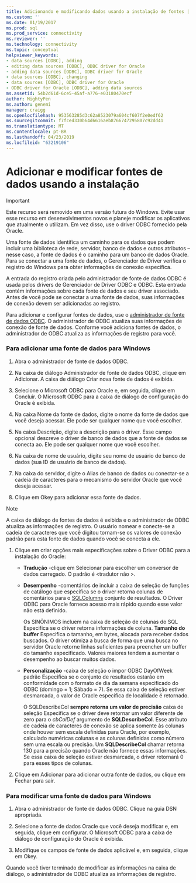```yaml
---
title: Adicionando e modificando dados usando a instalação de fontes | Microsoft Docs
ms.custom: ''
ms.date: 01/19/2017
ms.prod: sql
ms.prod_service: connectivity
ms.reviewer: ''
ms.technology: connectivity
ms.topic: conceptual
helpviewer_keywords:
- data sources [ODBC], adding
- editing data sources [ODBC], ODBC driver for Oracle
- adding data sources [ODBC], ODBC driver for Oracle
- data sources [ODBC], changing
- data sources [ODBC], ODBC driver for Oracle
- ODBC driver for Oracle [ODBC], adding data sources
ms.assetid: 54b2d61d-6ce5-45af-a776-e03180470ecf
author: MightyPen
ms.author: genemi
manager: craigg
ms.openlocfilehash: 953563285d3c62a8523079a604cf607f2e0edf62
ms.sourcegitcommit: f7fced330b64d6616aeb8766747295807c92dd41
ms.translationtype: MT
ms.contentlocale: pt-BR
ms.lasthandoff: 04/23/2019
ms.locfileid: "63219106"
---
```

# <a name="adding-and-modifying-data-sources-using-setup"></a>Adicionar e modificar fontes de dados usando a instalação
> [!IMPORTANT]  
>  Este recurso será removido em uma versão futura do Windows. Evite usar esse recurso em desenvolvimentos novos e planeje modificar os aplicativos que atualmente o utilizam. Em vez disso, use o driver ODBC fornecido pela Oracle.  
  
 Uma fonte de dados identifica um caminho para os dados que podem incluir uma biblioteca de rede, servidor, banco de dados e outros atributos – nesse caso, a fonte de dados é o caminho para um banco de dados Oracle. Para se conectar a uma fonte de dados, o Gerenciador de Driver verifica o registro do Windows para obter informações de conexão específica.  
  
 A entrada do registro criada pelo administrador de fonte de dados ODBC é usada pelos drivers de Gerenciador de Driver ODBC e ODBC. Esta entrada contém informações sobre cada fonte de dados e seu driver associado. Antes de você pode se conectar a uma fonte de dados, suas informações de conexão devem ser adicionadas ao registro.  
  
 Para adicionar e configurar fontes de dados, use o [administrador de fonte de dados ODBC](../../odbc/admin/odbc-data-source-administrator.md). O administrador de ODBC atualiza suas informações de conexão de fonte de dados. Conforme você adiciona fontes de dados, o administrador de ODBC atualiza as informações de registro para você.  
  
### <a name="to-add-a-data-source-for-windows"></a>Para adicionar uma fonte de dados para Windows  
  
1.  Abra o administrador de fonte de dados ODBC.  
  
2.  Na caixa de diálogo Administrador de fonte de dados ODBC, clique em Adicionar. A caixa de diálogo Criar nova fonte de dados é exibida.  
  
3.  Selecione o Microsoft ODBC para Oracle e, em seguida, clique em Concluir. O Microsoft ODBC para a caixa de diálogo de configuração do Oracle é exibida.  
  
4.  Na caixa Nome da fonte de dados, digite o nome da fonte de dados que você deseja acessar. Ele pode ser qualquer nome que você escolher.  
  
5.  Na caixa Descrição, digite a descrição para o driver. Esse campo opcional descreve o driver de banco de dados que a fonte de dados se conecta ao. Ele pode ser qualquer nome que você escolher.  
  
6.  Na caixa de nome de usuário, digite seu nome de usuário de banco de dados (sua ID de usuário de banco de dados).  
  
7.  Na caixa do servidor, digite o Alias de banco de dados ou conectar-se a cadeia de caracteres para o mecanismo do servidor Oracle que você deseja acessar.  
  
8.  Clique em Okey para adicionar essa fonte de dados.  
  
> [!NOTE]  
>  A caixa de diálogo de fontes de dados é exibida e o administrador de ODBC atualiza as informações de registro. O usuário nomear e conecte-se a cadeia de caracteres que você digitou tornam-se os valores de conexão padrão para esta fonte de dados quando você se conecta a ele.  
  
1.  Clique em criar opções mais especificações sobre o Driver ODBC para a instalação do Oracle:  
  
    -   **Tradução** -clique em Selecionar para escolher um conversor de dados carregado. O padrão é \<tradutor não >.  
  
    -   **Desempenho** -comentários de incluir a caixa de seleção de funções de catálogo que especifica se o driver retorna colunas de comentários para o [SQLColumns](../../odbc/microsoft/level-1-api-functions-odbc-driver-for-oracle.md) conjunto de resultados. O Driver ODBC para Oracle fornece acesso mais rápido quando esse valor não está definido.  
  
         Os SINÔNIMOS incluem na caixa de seleção de colunas do SQL Especifica se o driver retorna informações de coluna. **Tamanho do buffer** Especifica o tamanho, em bytes, alocada para receber dados buscados. O driver otimiza a busca de forma que uma busca no servidor Oracle retorne linhas suficientes para preencher um buffer do tamanho especificado. Valores maiores tendem a aumentar o desempenho ao buscar muitos dados.  
  
    -   **Personalização** -caixa de seleção o impor ODBC DayOfWeek padrão Especifica se o conjunto de resultados estarão em conformidade com o formato de dia da semana especificado do ODBC (domingo = 1; Sábado = 7). Se essa caixa de seleção estiver desmarcada, o valor de Oracle específica de localidade é retornado.  
  
         O SQLDescribeCol **sempre retorna um valor de precisão** caixa de seleção Especifica se o driver deve retornar um valor diferente de zero para o *cbColDef* argumento de **SQLDescribeCol**. Esse atributo de cadeia de caracteres de conexão se aplica somente às colunas onde houver sem escala definidas para Oracle, por exemplo, calculado numéricas colunas e as colunas definidas como número sem uma escala ou precisão. Um **SQLDescribeCol** chamar retorna 130 para a precisão quando Oracle não fornece essas informações. Se essa caixa de seleção estiver desmarcada, o driver retornará 0 para esses tipos de colunas.  
  
2.  Clique em Adicionar para adicionar outra fonte de dados, ou clique em Fechar para sair.  
  
### <a name="to-modify-a-data-source-for-windows"></a>Para modificar uma fonte de dados para Windows  
  
1.  Abra o administrador de fonte de dados ODBC. Clique na guia DSN apropriada.  
  
2.  Selecione a fonte de dados Oracle que você deseja modificar e, em seguida, clique em configurar. O Microsoft ODBC para a caixa de diálogo de configuração do Oracle é exibida.  
  
3.  Modifique os campos de fonte de dados aplicável e, em seguida, clique em Okey.  
  
 Quando você tiver terminado de modificar as informações na caixa de diálogo, o administrador de ODBC atualiza as informações de registro.

